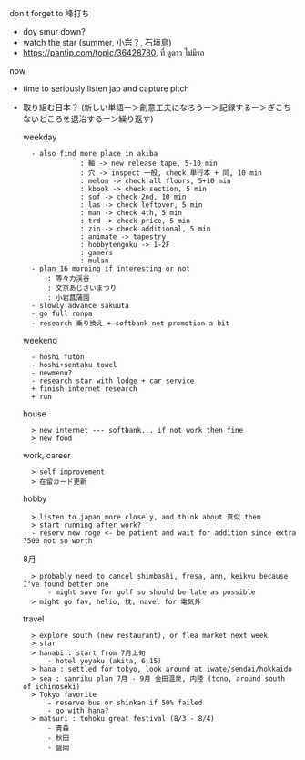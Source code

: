 don't forget to 峰打ち
- doy smur down?
- watch the star (summer, 小岩？, 石垣島)
- https://pantip.com/topic/36428780, ที่ ดูดาว ไม่มีรถ

now
- time to seriously listen jap and capture pitch 
- 取り組む日本？ (新しい単語ー＞創意工夫になろうー＞記録するー＞ぎこちないところを退治するー＞繰り返す)

	weekday
		
		- also find more place in akiba
					: 軸 -> new release tape, 5-10 min
					: 穴 -> inspect 一般, check 単行本 + 同, 10 min
					: melon -> check all floors, 5+10 min
					: kbook -> check section, 5 min
					: sof -> check 2nd, 10 min
					: las -> check leftover, 5 min
					: man -> check 4th, 5 min
					: trd -> check price, 5 min
					: zin -> check additional, 5 min
					: animate -> tapestry
					: hobbytengoku -> 1-2F
					: gamers
					: mulan
		- plan 16 morning if interesting or not
			: 等々力渓谷
			: 文京あじさいまつり
			: 小岩菖蒲園
		- slowly advance sakuuta
		- go full ronpa
		- research 乗り換え + softbank net promotion a bit
		
	weekend
	
		- hoshi futon
		- hoshi+sentaku towel
		- newmenu?
		- research star with lodge + car service
		+ finish internet research
		+ run
		
	house
	
		> new internet --- softbank... if not work then fine
		> new food
	work, career
	
		> self improvement
		> 在留カード更新
	hobby
	
		> listen to japan more closely, and think about 真似 them
		> start running after work?
		- reserv new roge <- be patient and wait for addition since extra 7500 not so worth
	8月
	
		> probably need to cancel shimbashi, fresa, ann, keikyu because I've found better one 
			- might save for golf so should be late as possible
		> might go fav, helio, 枕, navel for 電気外
	travel
	
		> explore south (new restaurant), or flea market next week
		> star
		> hanabi : start from 7月上旬
			- hotel yoyaku (akita, 6.15)
		> hana : settled for tokyo, look around at iwate/sendai/hokkaido
		> sea : sanriku plan 7月 - 9月 金田温泉, 内陸 (tono, around south of ichinoseki)
		> Tokyo favorite
			- reserve bus or shinkan if 50% failed
			- go with hana?
		> matsuri : tohoku great festival (8/3 - 8/4)
			- 青森 
			- 秋田
			- 盛岡

